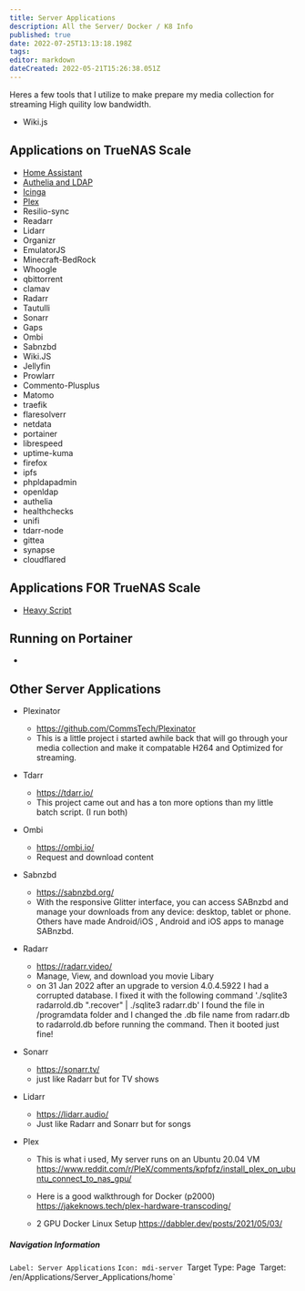 ```yaml
---
title: Server Applications
description: All the Server/ Docker / K8 Info
published: true
date: 2022-07-25T13:13:18.198Z
tags: 
editor: markdown
dateCreated: 2022-05-21T15:26:38.051Z
---
```


Heres a few tools that I utilize to make prepare my media collection for streaming High quility low bandwidth.
- Wiki.js

## Applications on TrueNAS Scale
- [Home Assistant](https://wiki.commsnet.org/en/Server_Applications/Home_Assistant)
- [Authelia and LDAP](https://wiki.commsnet.org/en/Server_Applications/Authelia_Ldap)
- [Icinga](https://wiki.commsnet.org/en/Server_Applications/Icinga)
- [Plex]()
- Resilio-sync
- Readarr
- Lidarr
- Organizr
- EmulatorJS
- Minecraft-BedRock
- Whoogle
- qbittorrent
- clamav
- Radarr
- Tautulli
- Sonarr
- Gaps
- Ombi
- Sabnzbd
- Wiki.JS
- Jellyfin
- Prowlarr
- Commento-Plusplus
- Matomo
- traefik
- flaresolverr
- netdata
- portainer
- librespeed
- uptime-kuma
- firefox
- ipfs
- phpldapadmin
- openldap
- authelia
- healthchecks
- unifi
- tdarr-node
- gittea
- synapse
- cloudflared


## Applications FOR TrueNAS Scale
- [Heavy Script]()


## Running on Portainer
- 


## Other Server Applications



- Plexinator
	- https://github.com/CommsTech/Plexinator
	- This is a little project i started awhile back that will go through your media collection and make it compatable H264 and Optimized for streaming.
	
- Tdarr
	- https://tdarr.io/
	- This project came out and has a ton more options than my little batch script. (I run both)
	
- Ombi
	- https://ombi.io/
	- Request and download content
	
- Sabnzbd
	- https://sabnzbd.org/
	- With the responsive Glitter interface, you can access SABnzbd and manage your downloads from any device: desktop, tablet or phone. Others have made Android/iOS , Android and iOS apps to manage SABnzbd.
		
- Radarr
	- https://radarr.video/
	- Manage, View, and download you movie Libary
	- on 31 Jan 2022 after an upgrade to version 4.0.4.5922 I had a corrupted database. I fixed it with the following command  './sqlite3 radarrold.db ".recover" | ./sqlite3 radarr.db' I found the file in /programdata folder and I changed the .db file name from radarr.db to radarrold.db before running the command. Then it booted just fine!

- Sonarr
	- https://sonarr.tv/
	- just like Radarr but for TV shows
	
- Lidarr
	- https://lidarr.audio/
	- Just like Radarr and Sonarr but for songs

- Plex
	- This is what i used, My server runs on an Ubuntu 20.04 VM
	https://www.reddit.com/r/PleX/comments/kpfpfz/install_plex_on_ubuntu_connect_to_nas_gpu/

	- Here is a good walkthrough for Docker (p2000)
	https://jakeknows.tech/plex-hardware-transcoding/

	- 2 GPU Docker Linux Setup
	https://dabbler.dev/posts/2021/05/03/




##### Navigation Information
`Label: Server Applications`
`Icon: mdi-server
`Target Type: Page`
`Target: /en/Applications/Server_Applications/home`